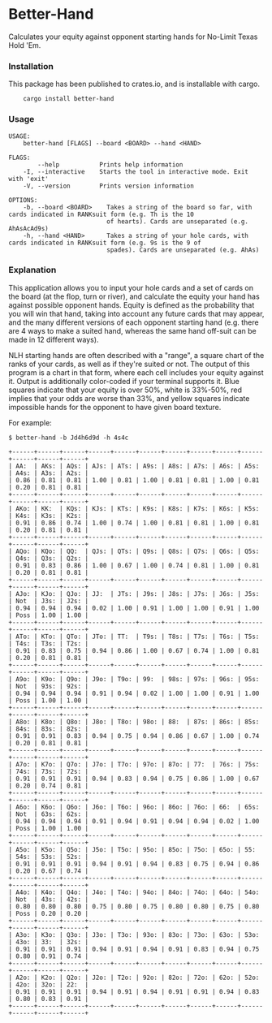 # Better-Hand

Calculates your equity against opponent starting hands for No-Limit Texas Hold 'Em. 

### Installation

This package has been published to crates.io, and is installable with cargo.

```
	cargo install better-hand
```

### Usage

```
USAGE:
    better-hand [FLAGS] --board <BOARD> --hand <HAND>

FLAGS:
        --help           Prints help information
    -I, --interactive    Starts the tool in interactive mode. Exit with 'exit'
    -V, --version        Prints version information

OPTIONS:
    -b, --board <BOARD>    Takes a string of the board so far, with cards indicated in RANKsuit form (e.g. Th is the 10
                           of hearts). Cards are unseparated (e.g. AhAsAcAd9s)
    -h, --hand <HAND>      Takes a string of your hole cards, with cards indicated in RANKsuit form (e.g. 9s is the 9 of
                           spades). Cards are unseparated (e.g. AhAs)
```

### Explanation

This application allows you to input your hole cards and a set of cards on the board (at the flop, turn or river), and calculate the equity your hand has against possible opponent hands. Equity is defined as the probability that you will win that hand, taking into account any future cards that may appear, and the many different versions of each opponent starting hand (e.g. there are 4 ways to make a suited hand, whereas the same hand off-suit can be made in 12 different ways).

NLH starting hands are often described with a "range", a square chart of the ranks of your cards, as well as if they're suited or not. The output of this program is a chart in that form, where each cell includes your equity against it. Output is additionally color-coded if your terminal supports it. Blue squares indicate that your equity is over 50%, white is 33%-50%, red implies that your odds are worse than 33%, and yellow squares indicate impossible hands for the opponent to have given board texture.

For example: 

```
$ better-hand -b Jd4h6d9d -h 4s4c

+------+------+------+------+------+------+------+------+------+------+------+------+------+
| AA:  | AKs: | AQs: | AJs: | ATs: | A9s: | A8s: | A7s: | A6s: | A5s: | A4s: | A3s: | A2s: |
| 0.86 | 0.81 | 0.81 | 1.00 | 0.81 | 1.00 | 0.81 | 0.81 | 1.00 | 0.81 | 0.20 | 0.81 | 0.81 |
+------+------+------+------+------+------+------+------+------+------+------+------+------+
| AKo: | KK:  | KQs: | KJs: | KTs: | K9s: | K8s: | K7s: | K6s: | K5s: | K4s: | K3s: | K2s: |
| 0.91 | 0.86 | 0.74 | 1.00 | 0.74 | 1.00 | 0.81 | 0.81 | 1.00 | 0.81 | 0.20 | 0.81 | 0.81 |
+------+------+------+------+------+------+------+------+------+------+------+------+------+
| AQo: | KQo: | QQ:  | QJs: | QTs: | Q9s: | Q8s: | Q7s: | Q6s: | Q5s: | Q4s: | Q3s: | Q2s: |
| 0.91 | 0.83 | 0.86 | 1.00 | 0.67 | 1.00 | 0.74 | 0.81 | 1.00 | 0.81 | 0.20 | 0.81 | 0.81 |
+------+------+------+------+------+------+------+------+------+------+------+------+------+
| AJo: | KJo: | QJo: | JJ:  | JTs: | J9s: | J8s: | J7s: | J6s: | J5s: | Not  | J3s: | J2s: |
| 0.94 | 0.94 | 0.94 | 0.02 | 1.00 | 0.91 | 1.00 | 1.00 | 0.91 | 1.00 | Poss | 1.00 | 1.00 |
+------+------+------+------+------+------+------+------+------+------+------+------+------+
| ATo: | KTo: | QTo: | JTo: | TT:  | T9s: | T8s: | T7s: | T6s: | T5s: | T4s: | T3s: | T2s: |
| 0.91 | 0.83 | 0.75 | 0.94 | 0.86 | 1.00 | 0.67 | 0.74 | 1.00 | 0.81 | 0.20 | 0.81 | 0.81 |
+------+------+------+------+------+------+------+------+------+------+------+------+------+
| A9o: | K9o: | Q9o: | J9o: | T9o: | 99:  | 98s: | 97s: | 96s: | 95s: | Not  | 93s: | 92s: |
| 0.94 | 0.94 | 0.94 | 0.91 | 0.94 | 0.02 | 1.00 | 1.00 | 0.91 | 1.00 | Poss | 1.00 | 1.00 |
+------+------+------+------+------+------+------+------+------+------+------+------+------+
| A8o: | K8o: | Q8o: | J8o: | T8o: | 98o: | 88:  | 87s: | 86s: | 85s: | 84s: | 83s: | 82s: |
| 0.91 | 0.91 | 0.83 | 0.94 | 0.75 | 0.94 | 0.86 | 0.67 | 1.00 | 0.74 | 0.20 | 0.81 | 0.81 |
+------+------+------+------+------+------+------+------+------+------+------+------+------+
| A7o: | K7o: | Q7o: | J7o: | T7o: | 97o: | 87o: | 77:  | 76s: | 75s: | 74s: | 73s: | 72s: |
| 0.91 | 0.91 | 0.91 | 0.94 | 0.83 | 0.94 | 0.75 | 0.86 | 1.00 | 0.67 | 0.20 | 0.74 | 0.81 |
+------+------+------+------+------+------+------+------+------+------+------+------+------+
| A6o: | K6o: | Q6o: | J6o: | T6o: | 96o: | 86o: | 76o: | 66:  | 65s: | Not  | 63s: | 62s: |
| 0.94 | 0.94 | 0.94 | 0.91 | 0.94 | 0.91 | 0.94 | 0.94 | 0.02 | 1.00 | Poss | 1.00 | 1.00 |
+------+------+------+------+------+------+------+------+------+------+------+------+------+
| A5o: | K5o: | Q5o: | J5o: | T5o: | 95o: | 85o: | 75o: | 65o: | 55:  | 54s: | 53s: | 52s: |
| 0.91 | 0.91 | 0.91 | 0.94 | 0.91 | 0.94 | 0.83 | 0.75 | 0.94 | 0.86 | 0.20 | 0.67 | 0.74 |
+------+------+------+------+------+------+------+------+------+------+------+------+------+
| A4o: | K4o: | Q4o: | J4o: | T4o: | 94o: | 84o: | 74o: | 64o: | 54o: | Not  | 43s: | 42s: |
| 0.80 | 0.80 | 0.80 | 0.75 | 0.80 | 0.75 | 0.80 | 0.80 | 0.75 | 0.80 | Poss | 0.20 | 0.20 |
+------+------+------+------+------+------+------+------+------+------+------+------+------+
| A3o: | K3o: | Q3o: | J3o: | T3o: | 93o: | 83o: | 73o: | 63o: | 53o: | 43o: | 33:  | 32s: |
| 0.91 | 0.91 | 0.91 | 0.94 | 0.91 | 0.94 | 0.91 | 0.83 | 0.94 | 0.75 | 0.80 | 0.91 | 0.74 |
+------+------+------+------+------+------+------+------+------+------+------+------+------+
| A2o: | K2o: | Q2o: | J2o: | T2o: | 92o: | 82o: | 72o: | 62o: | 52o: | 42o: | 32o: | 22:  |
| 0.91 | 0.91 | 0.91 | 0.94 | 0.91 | 0.94 | 0.91 | 0.91 | 0.94 | 0.83 | 0.80 | 0.83 | 0.91 |
+------+------+------+------+------+------+------+------+------+------+------+------+------+
